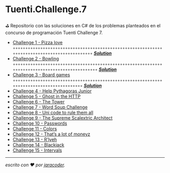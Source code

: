 # Tuenti.Challenge.7
⛳ Repositorio con las soluciones en C# de los problemas planteados en el concurso de programación Tuenti Challenge 7.

- [Challenge 1 - Pizza love](//contest.tuenti.net/2017/Question_1.html) ◦◦◦◦◦◦◦◦◦◦◦◦◦◦◦◦◦◦◦◦◦◦◦◦◦◦◦◦◦◦◦◦◦◦◦◦◦◦◦◦◦◦◦◦◦◦◦◦◦◦◦◦◦◦◦◦◦◦◦◦◦◦◦◦◦◦◦◦◦◦◦◦◦◦◦◦◦◦◦◦◦◦◦◦◦◦◦◦◦◦◦◦ [***Solution***](//github.com/jaracoder/Tuenti.Challenge.7/blob/main/PizzaLove.cs)
- [Challenge 2 - Bowling](//contest.tuenti.net/2017/Question_2.html) ◦◦◦◦◦◦◦◦◦◦◦◦◦◦◦◦◦◦◦◦◦◦◦◦◦◦◦◦◦◦◦◦◦◦◦◦◦◦◦◦◦◦◦◦◦◦◦◦◦◦◦◦◦◦◦◦◦◦◦◦◦◦◦◦◦◦◦◦◦◦◦◦◦◦◦◦◦◦◦◦◦◦◦◦◦◦◦◦◦◦◦◦◦◦ [***Solution***](//github.com/jaracoder/Tuenti.Challenge.7/blob/main/Bowling.cs)
- [Challenge 3 - Board games](//contest.tuenti.net/2017/Question_3.html) ◦◦◦◦◦◦◦◦◦◦◦◦◦◦◦◦◦◦◦◦◦◦◦◦◦◦◦◦◦◦◦◦◦◦◦◦◦◦◦◦◦◦◦◦◦◦◦◦◦◦◦◦◦◦◦◦◦◦◦◦◦◦◦◦◦◦◦◦◦◦◦◦◦◦◦◦◦◦◦◦◦◦◦◦◦◦◦◦ [***Solution***](//github.com/jaracoder/Tuenti.Challenge.7/blob/main/BoardGames.cs)
- [Challenge 4 - Help Pythagoras Junior](//contest.tuenti.net/2017/Question_4.html)
- [Challenge 5 - Ghost in the HTTP](//contest.tuenti.net/2017/Question_5.html)
- [Challenge 6 - The Tower](//contest.tuenti.net/2017/Question_6.html)
- [Challenge 7 - Word Soup Challenge](//contest.tuenti.net/2017/Question_7.html)
- [Challenge 8 - Uni code to rule them all](//contest.tuenti.net/2017/Question_8.html)
- [Challenge 9 - The Supreme Scalextric Architect](//contest.tuenti.net/2017/Question_9.html)
- [Challenge 10 - Passwords](//contest.tuenti.net/2017/Question_10.html)
- [Challenge 11 - Colors](//contest.tuenti.net/2017/Question_11.html)
- [Challenge 12 - That’s a lot of moneyz](//contest.tuenti.net/2017/Question_12.html)
- [Challenge 13 - R’lyeh](//contest.tuenti.net/2017/Question_13.html)
- [Challenge 14 - Blackjack](//contest.tuenti.net/2017/Question_14.html)
- [Challenge 15 - Intervals](//contest.tuenti.net/2017/Question_15.html)
---
_escrito con ❤️ por [jaracoder](https://github.com/jaracoder)._
